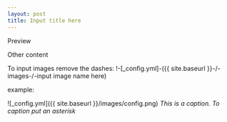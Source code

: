 ```yaml
---
layout: post
title: Input title here
---
```


Preview

Other content

To input images remove the dashes: !-[_config.yml]-({{ site.baseurl }}-/-images-/-input image name here)

example:

![_config.yml]({{ site.baseurl }}/images/config.png)
*This is a caption. To caption put an asterisk*
